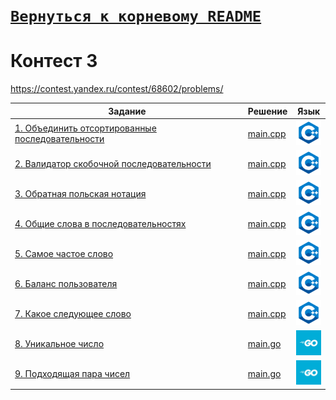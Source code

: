 # [__```Вернуться к корневому README```__](https://github.com/Teru3301/KFU/blob/main/README.md)  
# Контест 3  
https://contest.yandex.ru/contest/68602/problems/

| Задание | Решение | Язык |
| --- | --- | --- |
| [1. Объединить отсортированные последовательности](https://contest.yandex.ru/contest/68602/problems/1/) | [main.cpp](https://github.com/Teru3301/KFU/blob/main/Contests/Contest-2024-09-25/01/main.cpp) | [<img src="https://github.com/Teru3301/KFU/blob/main/img/cpp.png" width="40"/>]() |
| [2. Валидатор скобочной последовательности](https://contest.yandex.ru/contest/68602/problems/2/) | [main.cpp](https://github.com/Teru3301/KFU/blob/main/Contests/Contest-2024-09-25/02/main.cpp) | [<img src="https://github.com/Teru3301/KFU/blob/main/img/cpp.png" width="40"/>]() |
| [3. Обратная польская нотация](https://contest.yandex.ru/contest/68602/problems/3/) | [main.cpp](https://github.com/Teru3301/KFU/blob/main/Contests/Contest-2024-09-25/03/main.cpp) | [<img src="https://github.com/Teru3301/KFU/blob/main/img/cpp.png" width="40"/>]() |
| [4. Общие слова в последовательностях](https://contest.yandex.ru/contest/68602/problems/4/) | [main.cpp](https://github.com/Teru3301/KFU/blob/main/Contests/Contest-2024-09-25/04/main.cpp) | [<img src="https://github.com/Teru3301/KFU/blob/main/img/cpp.png" width="40"/>]() |
| [5. Самое частое слово](https://contest.yandex.ru/contest/68602/problems/5/) | [main.cpp](https://github.com/Teru3301/KFU/blob/main/Contests/Contest-2024-09-25/05/main.cpp) | [<img src="https://github.com/Teru3301/KFU/blob/main/img/cpp.png" width="40"/>]() |
| [6. Баланс пользователя](https://contest.yandex.ru/contest/68602/problems/6/) | [main.cpp](https://github.com/Teru3301/KFU/blob/main/Contests/Contest-2024-09-25/06/main.cpp) | [<img src="https://github.com/Teru3301/KFU/blob/main/img/cpp.png" width="40"/>]() |
| [7. Какое следующее слово](https://contest.yandex.ru/contest/68602/problems/7/) | [main.cpp](https://github.com/Teru3301/KFU/blob/main/Contests/Contest-2024-09-25/07/main.go) | [<img src="https://github.com/Teru3301/KFU/blob/main/img/cpp.png" width="40"/>]() |
| [8. Уникальное число](https://contest.yandex.ru/contest/68602/problems/8/) | [main.go](https://github.com/Teru3301/KFU/blob/main/Contests/Contest-2024-09-25/08/main.go) | [<img src="https://github.com/Teru3301/KFU/blob/main/img/go.jpg" width="40"/>]() |
| [9. Подходящая пара чисел](https://contest.yandex.ru/contest/68602/problems/9/) | [main.go](https://github.com/Teru3301/KFU/blob/main/Contests/Contest-2024-09-25/09/main.go) | [<img src="https://github.com/Teru3301/KFU/blob/main/img/go.jpg" width="40"/>]() |
